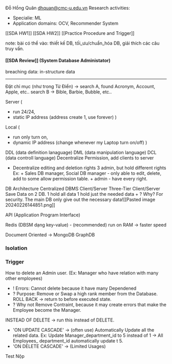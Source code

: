 Đỗ Hồng Quân 
	dhquan@cmc-u.edu.vn
Research activities: 
+ Specialie: ML
+ Application domains: OCV, Recommender System 

[[SDA HW1]]
[[SDA HW2]]
[[Practice Procedure and Trigger]]

note: bài có thể vào: thiết kế DB, tối_ưu/chuẩn_hóa DB, giải thích các câu truy vấn. 
#### [[SDA Review]] (System Database Administator)


breaching data: in-structure data

--- 
Đặt chỉ mục (như trong Từ Điển) -> search A, found Acronym, Account, Apple, etc.. search B -> Bible, Barbie, Bubble, etc..

Server (
+ run 24/24,
+ static IP address (address create 1, use forever)
)

Local (
+ run only turn on,
+ dynamic IP address (change whenever my Laptop turn on/off)
)


DDL (data definition lanaguage)
DML (data manipulation language)
DCL (data controll language)
	Decentralize Permission, add clients to server

+ Decentralize editing and deletion rights
	3 admin, but hold different rights
		Ex:
		+ Sales DB manager, Social DB manager - only able to edit, delete, add to some allow permission table.
		+ admin - have every right.


DB Architecture
	Centralized DBMS 
	Client/Server
	Three-Tier Client/Server
		Save Data on 2 DB. 
		1 hold all data
		1 hold just the needed data
		+ ? Why? For security. The main DB only give out the necessary data![[Pasted image 20240226144851.png]]

API (Application Program Interface)

Redis (DBSM dạng key-value) - (recommended)
	run on RAM -> faster speed 

Document Oriented -> MongoDB
GraphDB 

### Isolation


### Trigger
How to delete an Admin user. 
(Ex: Manager who have relation with many other employees)
+ ! Errors: Cannot delete because it have many Dependened 
+ ? Purpose: Remove or Swap a high rank member from the Database.
ROLL BACK -> return to before executed state.
+ ? Why not Remove Contraint, because it may create errors that make the Employee become the Manager.

INSTEAD OF DELETE -> run this instead of DELETE.

+ 'ON UPDATE CASCADE' -> (often use)
	Automatically Update all the related data.
		Ex: Update Manager_department_id to 5 instead of 1 -> All Employees_ department_id automatically update t 5.
+ 'ON DELETE CASCADE' -> (Limited Usages)



Test
Nộp 
